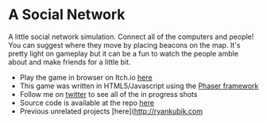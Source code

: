 # A Social Network
A little social network simulation. Connect all of the computers and people! You can suggest where they move by placing beacons on the map. It's pretty light on gameplay but it can be a fun to watch the people amble about and make friends for a little bit.

- Play the game in browser on Itch.io [here](https://law5guy.itch.io/a-social-network)
- This game was written in HTML5/Javascript using the [Phaser framework](http://phaser.io)
- Follow me on [twitter](https://twitter.com/ryrykubes) to see all of the in progress shots
- Source code is available at the repo [here](https://github.com/rmkubik/socialnetwork)
- Previous unrelated projects [here](http://ryankubik.com
